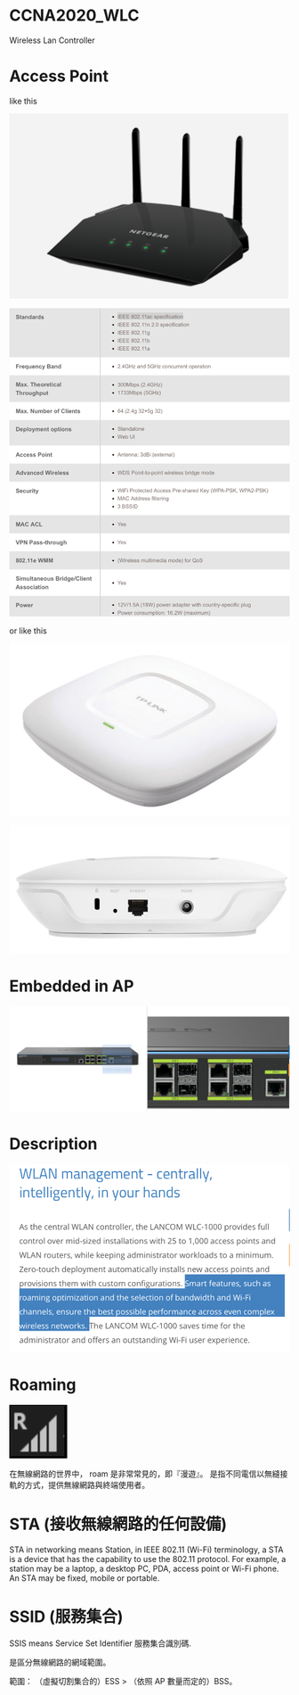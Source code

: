 # CCNA2020_WLC
Wireless Lan Controller

# Access Point

like this

![ap](https://raw.githubusercontent.com/QueenieCplusplus/CCNA2020_WLC/master/ap-3.png)

![ap des](https://raw.githubusercontent.com/QueenieCplusplus/CCNA2020_WLC/master/ap-des.png)


or like this

![ap](https://raw.githubusercontent.com/QueenieCplusplus/CCNA2020_WLC/master/ap-1.png)

![ap if](https://raw.githubusercontent.com/QueenieCplusplus/CCNA2020_WLC/master/ap-2.png)

# Embedded in AP

![wlc](https://raw.githubusercontent.com/QueenieCplusplus/CCNA2020_WLC/master/WLanC-1.png)

# Description

![wlanc](https://raw.githubusercontent.com/QueenieCplusplus/CCNA2020_WLC/master/WLC-3.png)

# Roaming

![roam](https://github.com/QueenieCplusplus/CCNA2020_WLC/blob/master/roam.png)

在無線網路的世界中， roam 是非常常見的，即『漫遊』。
是指不同電信以無縫接軌的方式，提供無線網路與終端使用者。

# STA (接收無線網路的任何設備)

STA in networking means Station, in IEEE 802.11 (Wi-Fi) terminology, a STA is a device that has the capability to use the 802.11 protocol. For example, a station may be a laptop, a desktop PC, PDA, access point or Wi-Fi phone. An STA may be fixed, mobile or portable.


# SSID (服務集合)

SSIS means Service Set Identifier 服務集合識別碼.

是區分無線網路的網域範圍。

範圍： （虛擬切割集合的）ESS > （依照 AP 數量而定的）BSS。


